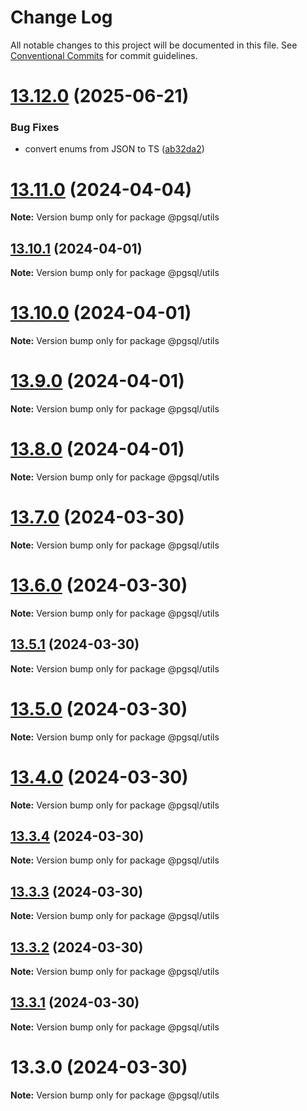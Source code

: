 # Change Log

All notable changes to this project will be documented in this file.
See [Conventional Commits](https://conventionalcommits.org) for commit guidelines.

# [13.12.0](https://github.com/launchql/pgsql-parser/compare/@pgsql/utils@13.11.0...@pgsql/utils@13.12.0) (2025-06-21)


### Bug Fixes

* convert enums from JSON to TS ([ab32da2](https://github.com/launchql/pgsql-parser/commit/ab32da2dbd7d1ec4866ffa041da79a270bc75b1e))





# [13.11.0](https://github.com/launchql/pgsql-parser/compare/@pgsql/utils@13.10.1...@pgsql/utils@13.11.0) (2024-04-04)

**Note:** Version bump only for package @pgsql/utils





## [13.10.1](https://github.com/launchql/pgsql-parser/compare/@pgsql/utils@13.10.0...@pgsql/utils@13.10.1) (2024-04-01)

**Note:** Version bump only for package @pgsql/utils





# [13.10.0](https://github.com/launchql/pgsql-parser/compare/@pgsql/utils@13.9.0...@pgsql/utils@13.10.0) (2024-04-01)

**Note:** Version bump only for package @pgsql/utils





# [13.9.0](https://github.com/launchql/pgsql-parser/compare/@pgsql/utils@13.8.0...@pgsql/utils@13.9.0) (2024-04-01)

**Note:** Version bump only for package @pgsql/utils





# [13.8.0](https://github.com/launchql/pgsql-parser/compare/@pgsql/utils@13.7.0...@pgsql/utils@13.8.0) (2024-04-01)

**Note:** Version bump only for package @pgsql/utils





# [13.7.0](https://github.com/launchql/pgsql-parser/compare/@pgsql/utils@13.6.0...@pgsql/utils@13.7.0) (2024-03-30)

**Note:** Version bump only for package @pgsql/utils





# [13.6.0](https://github.com/launchql/pgsql-parser/compare/@pgsql/utils@13.5.1...@pgsql/utils@13.6.0) (2024-03-30)

**Note:** Version bump only for package @pgsql/utils





## [13.5.1](https://github.com/launchql/pgsql-parser/compare/@pgsql/utils@13.5.0...@pgsql/utils@13.5.1) (2024-03-30)

**Note:** Version bump only for package @pgsql/utils





# [13.5.0](https://github.com/launchql/pgsql-parser/compare/@pgsql/utils@13.4.0...@pgsql/utils@13.5.0) (2024-03-30)

**Note:** Version bump only for package @pgsql/utils





# [13.4.0](https://github.com/launchql/pgsql-parser/compare/@pgsql/utils@13.3.4...@pgsql/utils@13.4.0) (2024-03-30)

**Note:** Version bump only for package @pgsql/utils





## [13.3.4](https://github.com/launchql/pgsql-parser/compare/@pgsql/utils@13.3.3...@pgsql/utils@13.3.4) (2024-03-30)

**Note:** Version bump only for package @pgsql/utils





## [13.3.3](https://github.com/launchql/pgsql-parser/compare/@pgsql/utils@13.3.2...@pgsql/utils@13.3.3) (2024-03-30)

**Note:** Version bump only for package @pgsql/utils





## [13.3.2](https://github.com/launchql/pgsql-parser/compare/@pgsql/utils@13.3.1...@pgsql/utils@13.3.2) (2024-03-30)

**Note:** Version bump only for package @pgsql/utils





## [13.3.1](https://github.com/launchql/pgsql-parser/compare/@pgsql/utils@13.3.0...@pgsql/utils@13.3.1) (2024-03-30)

**Note:** Version bump only for package @pgsql/utils





# 13.3.0 (2024-03-30)

**Note:** Version bump only for package @pgsql/utils
